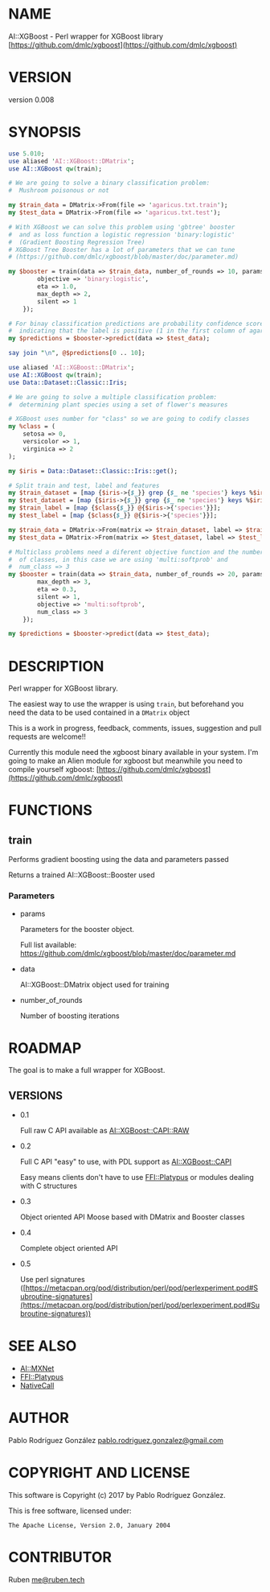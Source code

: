 # NAME

AI::XGBoost - Perl wrapper for XGBoost library [https://github.com/dmlc/xgboost](https://github.com/dmlc/xgboost)

# VERSION

version 0.008

# SYNOPSIS

```perl
use 5.010;
use aliased 'AI::XGBoost::DMatrix';
use AI::XGBoost qw(train);

# We are going to solve a binary classification problem:
#  Mushroom poisonous or not

my $train_data = DMatrix->From(file => 'agaricus.txt.train');
my $test_data = DMatrix->From(file => 'agaricus.txt.test');

# With XGBoost we can solve this problem using 'gbtree' booster
#  and as loss function a logistic regression 'binary:logistic'
#  (Gradient Boosting Regression Tree)
# XGBoost Tree Booster has a lot of parameters that we can tune
# (https://github.com/dmlc/xgboost/blob/master/doc/parameter.md)

my $booster = train(data => $train_data, number_of_rounds => 10, params => {
        objective => 'binary:logistic',
        eta => 1.0,
        max_depth => 2,
        silent => 1
    });

# For binay classification predictions are probability confidence scores in [0, 1]
#  indicating that the label is positive (1 in the first column of agaricus.txt.test)
my $predictions = $booster->predict(data => $test_data);

say join "\n", @$predictions[0 .. 10];

use aliased 'AI::XGBoost::DMatrix';
use AI::XGBoost qw(train);
use Data::Dataset::Classic::Iris;

# We are going to solve a multiple classification problem:
#  determining plant species using a set of flower's measures 

# XGBoost uses number for "class" so we are going to codify classes
my %class = (
    setosa => 0,
    versicolor => 1,
    virginica => 2
);

my $iris = Data::Dataset::Classic::Iris::get();

# Split train and test, label and features
my $train_dataset = [map {$iris->{$_}} grep {$_ ne 'species'} keys %$iris];
my $test_dataset = [map {$iris->{$_}} grep {$_ ne 'species'} keys %$iris];
my $train_label = [map {$class{$_}} @{$iris->{'species'}}];
my $test_label = [map {$class{$_}} @{$iris->{'species'}}];

my $train_data = DMatrix->From(matrix => $train_dataset, label => $train_label);
my $test_data = DMatrix->From(matrix => $test_dataset, label => $test_label);

# Multiclass problems need a diferent objective function and the number
#  of classes, in this case we are using 'multi:softprob' and
#  num_class => 3
my $booster = train(data => $train_data, number_of_rounds => 20, params => {
        max_depth => 3,
        eta => 0.3,
        silent => 1,
        objective => 'multi:softprob',
        num_class => 3
    });

my $predictions = $booster->predict(data => $test_data);
```

# DESCRIPTION

Perl wrapper for XGBoost library. 

The easiest way to use the wrapper is using `train`, but beforehand 
you need the data to be used contained in a `DMatrix` object

This is a work in progress, feedback, comments, issues, suggestion and
pull requests are welcome!!

Currently this module need the xgboost binary available in your system. 
I'm going to make an Alien module for xgboost but meanwhile you need to
compile yourself xgboost: [https://github.com/dmlc/xgboost](https://github.com/dmlc/xgboost)

# FUNCTIONS

## train

Performs gradient boosting using the data and parameters passed

Returns a trained AI::XGBoost::Booster used

### Parameters

- params

    Parameters for the booster object. 

    Full list available: https://github.com/dmlc/xgboost/blob/master/doc/parameter.md 

- data

    AI::XGBoost::DMatrix object used for training

- number\_of\_rounds

    Number of boosting iterations

# ROADMAP

The goal is to make a full wrapper for XGBoost.

## VERSIONS

- 0.1 

    Full raw C API available as [AI::XGBoost::CAPI::RAW](https://metacpan.org/pod/AI::XGBoost::CAPI::RAW)

- 0.2 

    Full C API "easy" to use, with PDL support as [AI::XGBoost::CAPI](https://metacpan.org/pod/AI::XGBoost::CAPI)

    Easy means clients don't have to use [FFI::Platypus](https://metacpan.org/pod/FFI::Platypus) or modules dealing
    with C structures

- 0.3

    Object oriented API Moose based with DMatrix and Booster classes

- 0.4

    Complete object oriented API

- 0.5

    Use perl signatures ([https://metacpan.org/pod/distribution/perl/pod/perlexperiment.pod#Subroutine-signatures](https://metacpan.org/pod/distribution/perl/pod/perlexperiment.pod#Subroutine-signatures))

# SEE ALSO

- [AI::MXNet](https://metacpan.org/pod/AI::MXNet)
- [FFI::Platypus](https://metacpan.org/pod/FFI::Platypus)
- [NativeCall](https://metacpan.org/pod/NativeCall)

# AUTHOR

Pablo Rodríguez González <pablo.rodriguez.gonzalez@gmail.com>

# COPYRIGHT AND LICENSE

This software is Copyright (c) 2017 by Pablo Rodríguez González.

This is free software, licensed under:

```
The Apache License, Version 2.0, January 2004
```

# CONTRIBUTOR

Ruben <me@ruben.tech>
